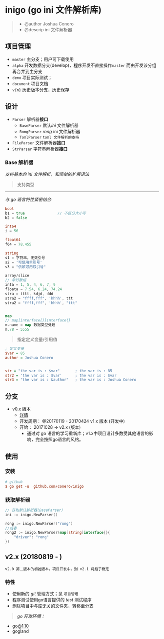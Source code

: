 # inigo (go ini 文件解析库)
> - @author Joshua Conero
> - @descrip ini 文件解析器

## 项目管理
- ``master`` 主分支；用户可下载使用
- ``alpha`` 开发数据分支(develop)，程序开发不直接操作``master`` 而由开发该分组再合并到主分支
- ``demo`` 项目实际测试；
- ``document`` 项目文档
- ``v{n}`` 历史版本分支，历史保存

## 设计

- `Parser`		解析器**接口**
  - `BaseParser`   默认*ini* 文件解析器
  - `RongParser`   *rong* ini 文件解析器
  - `TomlParser`  `toml 文件解析的支持`
- `FileParser` 文件解析器**接口**
- `StrParser` 字符串解析器**接口**





### Base 解析器

*支持基本的 ini 文件解析，和简单的扩展语法*



> 支持类型

------

*与 go 语言特性紧密结合*

```go
bool
b1 = true				// 不区分大小写
b2 = false

int64
i = 56

float64
f64 = 78.455

string
s1 = 字符串，无效引号
s2 = '可使用单引号'
s3 = "依赖可用双引号"

array/slice
// 单行数组
inta = 1, 5, 4, 6, 7, 9
floata = 7.54, 6.24, 74.24
stra = tttt, kdjd, ddd
stra2 = "ffff,fff", 'hhhh', ttt
stra2 = "ffff,fff", 'hhhh', "ttt"


map
// map[interface{}]interface{}
m.name = map 数据类型处理
m.78 = 5555
```





> 指定定义变量/引用值

```ini
; 定义变量
$var = 85
author = Joshua Conero


str = "the var is : $var"     	; the var is : 85
str2 = 'the var is : $var'     	; the var is : $var
str3 = "the var is : &author"   ; the var is : Joshua Conero
```









## 分支

- v0.x 版本
  - [详情](./doc/readme-v0.x.md)
  - 开发周期： @20170119 - 20170424
    v1.x 版本		(开发中)
  - 开始： 20171028 -> 
    v2.x (版本)	
    - 通过对 go 语言的学习重新库；v1.x中项目设计多数受其他语言的影响，完全按照go语言的风格。



## 使用

### 安装

```ini
# github
$ go get -u  github.com/conero/inigo

```

### 获取解析器

```go
// 获取默认解析器(BaseParser)
ini := inigo.NewParser()

rong := inigo.NewParser("rong")
//或者
rong2 := inigo.NewParser(map[string]interface{}{
    "driver": "rong"
})

```





## v2.x (20180819 - )

`v2.0 第二版本的初始版本，项目开发中。到 v2.1 将趋于稳定`

### 特性

- 使用新的 *git* 管理方式；见 ``项目管理``
- 程序测试使用go语言提供的 *test* 测试程序
- 删除项目中与库无关的文件夹，转移至分支



> ***go 开发环境：***

- go@1.10
- gogland
